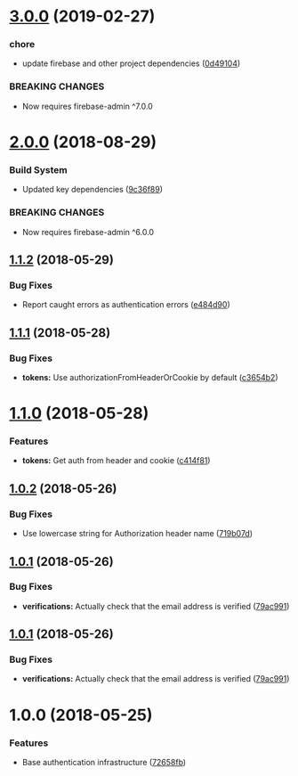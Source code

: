 # [3.0.0](https://github.com/weegigs/firebase-express-authenticator/compare/v2.0.0...v3.0.0) (2019-02-27)


### chore

* update firebase and other project dependencies ([0d49104](https://github.com/weegigs/firebase-express-authenticator/commit/0d49104))


### BREAKING CHANGES

* Now requires firebase-admin ^7.0.0

# [2.0.0](https://github.com/weegigs/firebase-express-authenticator/compare/v1.1.2...v2.0.0) (2018-08-29)


### Build System

* Updated key dependencies ([9c36f89](https://github.com/weegigs/firebase-express-authenticator/commit/9c36f89))


### BREAKING CHANGES

* Now requires firebase-admin ^6.0.0

<a name="1.1.2"></a>
## [1.1.2](https://github.com/weegigs/firebase-express-authenticator/compare/v1.1.1...v1.1.2) (2018-05-29)


### Bug Fixes

* Report caught errors as authentication errors ([e484d90](https://github.com/weegigs/firebase-express-authenticator/commit/e484d90))

<a name="1.1.1"></a>
## [1.1.1](https://github.com/weegigs/firebase-express-authenticator/compare/v1.1.0...v1.1.1) (2018-05-28)


### Bug Fixes

* **tokens:** Use authorizationFromHeaderOrCookie by default ([c3654b2](https://github.com/weegigs/firebase-express-authenticator/commit/c3654b2))

<a name="1.1.0"></a>
# [1.1.0](https://github.com/weegigs/firebase-express-authenticator/compare/v1.0.2...v1.1.0) (2018-05-28)


### Features

* **tokens:** Get auth from header and cookie ([c414f81](https://github.com/weegigs/firebase-express-authenticator/commit/c414f81))

<a name="1.0.2"></a>
## [1.0.2](https://github.com/weegigs/firebase-express-authenticator/compare/v1.0.1...v1.0.2) (2018-05-26)


### Bug Fixes

* Use lowercase string for Authorization header name ([719b07d](https://github.com/weegigs/firebase-express-authenticator/commit/719b07d))

<a name="1.0.1"></a>
## [1.0.1](https://github.com/weegigs/firebase-express-authenticator/compare/v1.0.0...v1.0.1) (2018-05-26)


### Bug Fixes

* **verifications:** Actually check that the email address is verified ([79ac991](https://github.com/weegigs/firebase-express-authenticator/commit/79ac991))

<a name="1.0.1"></a>
## [1.0.1](https://github.com/weegigs/firebase-express-authenticator/compare/v1.0.0...v1.0.1) (2018-05-26)


### Bug Fixes

* **verifications:** Actually check that the email address is verified ([79ac991](https://github.com/weegigs/firebase-express-authenticator/commit/79ac991))

<a name="1.0.0"></a>
# 1.0.0 (2018-05-25)


### Features

* Base authentication infrastructure ([72658fb](https://github.com/weegigs/firebase-express-authenticator/commit/72658fb))
